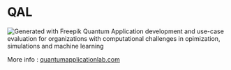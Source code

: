 # QAL
![Generated with Freepik](qal_front.jpg)
Quantum Application development and use-case evaluation for organizations with computational challenges in opimization, simulations and machine learning 

More info : [quantumapplicationlab.com](https://quantumapplicationlab.com/)
